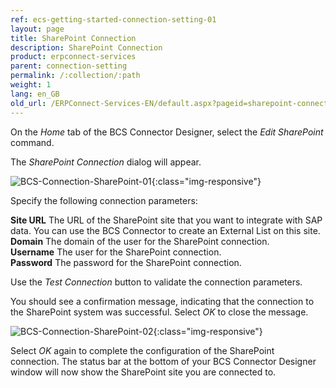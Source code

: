```yaml
---
ref: ecs-getting-started-connection-setting-01
layout: page
title: SharePoint Connection
description: SharePoint Connection
product: erpconnect-services
parent: connection-setting
permalink: /:collection/:path
weight: 1
lang: en_GB
old_url: /ERPConnect-Services-EN/default.aspx?pageid=sharepoint-connection
---
```


On the *Home* tab of the BCS Connector Designer, select the *Edit SharePoint* command.

The *SharePoint Connection* dialog will appear.

![BCS-Connection-SharePoint-01](/img/content/BCS-Connection-SharePoint-01.PNG){:class="img-responsive"}

Specify the following connection parameters:


**Site URL**	The URL of the SharePoint site that you want to integrate with SAP data. You can use the BCS Connector to create an External List on this site.<br>
**Domain**	The domain of the user for the SharePoint connection.<br>
**Username**	The user for the SharePoint connection.<br>
**Password**	The password for the SharePoint connection.

Use the *Test Connection* button to validate the connection parameters.

You should see a confirmation message, indicating that the connection to the SharePoint system was successful. Select *OK* to close the message.

![BCS-Connection-SharePoint-02](/img/content/BCS-Connection-SharePoint-02.png){:class="img-responsive"}

Select *OK* again to complete the configuration of the SharePoint connection. The status bar at the bottom of your BCS Connector Designer window will now show the SharePoint site you are connected to.
